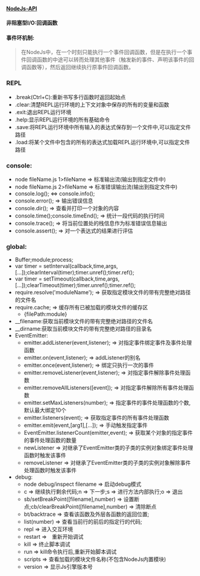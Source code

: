 #### [NodeJs-API](http://nodejs.cn/api/)
#### 非阻塞型I/O:回调函数
#### 事件环机制:
   >  在NodeJs中，在一个时刻只能执行一个事件回调函数，但是在执行一个事件回调函数的中途可以转而处理其他事件（触发新的事件、声明该事件的回调函数等），然后返回继续执行原事件回调函数。
### REPL
  * .break(Ctrl+C):重新书写多行函数时返回起始点
  * .clear:清楚REPL运行环境的上下文对象中保存的所有的变量和函数
  * .exit:退出REPL运行环境
  * .help:显示REPL运行环境的所有基础命令
  * .save:将REPL运行环境中所有输入的表达式保存到一个文件中,可以指定文件路径
  * .load:将某个文件中包含的所有的表达式加载REPL运行环境中,可以指定文件路径
### console: 
  * node fileName.js 1>fileName => 标准输出流(输出到指定文件中)
  * node fileName.js 2>fileName => 标准错误输出流(输出到指定文件中)
  * console.log(); <=> console.info();
  * console.error(); => 输出错误信息
  * console.dir(); => 查看并打印一个对象的内容
  * console.time();console.timeEnd(); => 统计一段代码的执行时间
  * console.trace(); => 将当前位置处的栈信息作为标准错误信息输出
  * console.assert(); => 对一个表达式的结果进行评估
### global:
  * Buffer;module;process;
  * var timer = setInterval(callback,time,args,[...]);clearInterval(timer);timer.unref();timer.ref();
  * var timer = setTimeout(callback,time,args,[...]);clearTimeout(timer);timer.unref();timer.ref();
  * require.resolve('moduleName'); => 获取指定模块文件的带有完整绝对路径的文件名
  * require.cache; => 缓存所有已被加载的模块文件的缓存区
    * {filePath:module}
  * __filename:获取当前模块文件的带有完整绝对路径的文件名
  * __dirname:获取当前模块文件的带有完整绝对路径的目录名
  * EventEmitter:
    * emitter.addListener(event,listener); => 对指定事件绑定事件及事件处理函数
    * emitter.on(event,listener); => addListener的别名
    * emitter.once(event,listener); => 绑定只执行一次的事件
    * emitter.removeListener(event,listener); => 对指定事件解除事件处理函数
    * emitter.removeAllListeners([event]); => 对指定事件解除所有事件处理函数
    * emitter.setMaxListeners(number); => 指定事件的事件处理函数的个数,默认最大绑定10个
    * emitter.listeners(event); => 获取指定事件的所有事件处理函数
    * emitter.emit(event,[arg1],[...]); => 手动触发指定事件
    * EventEmitter.listenerCount(emitter,event); => 获取某个对象的指定事件的事件处理函数的数量
    * newListener => 对继承了EventEmitter类的子类的实例对象绑定事件处理函数时触发该事件
    * removeListener => 对继承了EventEmitter类的子类的实例对象解除事件处理函数时触发该事件
  * debug:
    * node debug/inspect filename => 启动debug模式
    * c => 继续执行剩余代码;n => 下一步;s => 进行方法内部执行;o => 退出
    * sb/setBreakPoint([filename],number) => 设置断点;cb/clearBreakPoint([filename],number) => 清除断点
    * bt/backtrace => 查看该函数及外层各函数的返回位置;
    * list(number) => 查看当前行的前后的指定行的代码;
    * repl => 进入交互环境
    * restart =>　重新开始调试
    * kill => 终止脚本调试
    * run => kill命令执行后,重新开始脚本调试
    * scripts => 查看加载的模块文件名称(不包含NodeJs内置模块)
    * version => 显示Js引擎版本号
